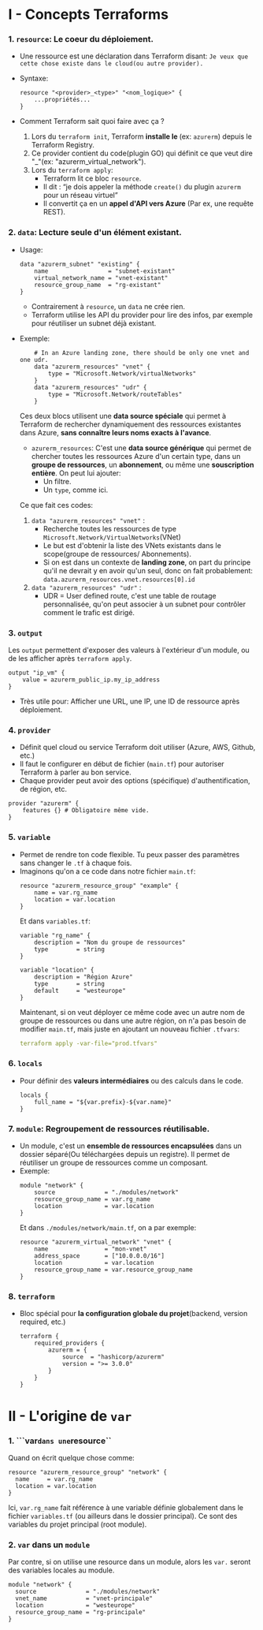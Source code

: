 # I - Concepts Terraforms
### 1. ``resource``: Le coeur du déploiement.
* Une ressource est une déclaration dans Terraform disant: ``Je veux que cette chose existe dans le cloud(ou autre provider).``

* Syntaxe:
	````dash
	resource "<provider>_<type>" "<nom_logique>" {
  		...propriétés...
	}
	````

* Comment Terraform sait quoi faire avec ça ?
	1. Lors du ``terraform init``, Terraform __installe le <provider>__(ex: ``azurerm``) depuis le Terraform Registry.
	2. Ce provider contient du code(plugin GO) qui définit ce que veut dire "<provider>_<type>"(ex: "azurerm_virtual_network").
	3. Lors du ``terraform apply``:
		* Terraform lit ce bloc ``resource``.
		* Il dit : “je dois appeler la méthode ``create()`` du plugin ``azurerm`` pour un réseau virtuel”
		* Il convertit ça en un __appel d'API vers Azure__ (Par ex, une requête REST).

	

### 2. ``data``: Lecture seule d'un élément existant.
* Usage:
	````
	data "azurerm_subnet" "existing" {
		name                 = "subnet-existant"
		virtual_network_name = "vnet-existant"
		resource_group_name  = "rg-existant"
	}
	````
	* Contrairement à ``resource``, un ``data`` ne crée rien.
	* Terraform utilise les API du provider pour lire des infos, par exemple pour réutiliser un subnet déjà existant.


* Exemple: 
	````
		# In an Azure landing zone, there should be only one vnet and one udr.
		data "azurerm_resources" "vnet" {
			type = "Microsoft.Network/virtualNetworks"
		}
		data "azurerm_resources" "udr" {
			type = "Microsoft.Network/routeTables"
		}
	````
	Ces deux blocs utilisent une __data source spéciale__ qui permet à Terraform de rechercher dynamiquement des ressources existantes dans Azure, __sans connaître leurs noms exacts à l'avance__.
	* ``azurerm_resources``: C'est une __data source générique__ qui permet de chercher toutes les ressources Azure d'un certain type, dans un __groupe de ressources__, un __abonnement__, ou même une __souscription entière__. On peut lui ajouter:
		* Un filtre.
		* Un ``type``, comme ici.

	Ce que fait ces codes:
	1. ``data "azurerm_resources" "vnet"`` :
		* Recherche toutes les ressources de type ``Microsoft.Network/VirtualNetworks``(VNet)
		* Le but est d'obtenir la liste des VNets existants dans le scope(groupe de ressources/ Abonnements).
		* Si on est dans un contexte de __landing zone__, on part du principe qu'il ne devrait y en avoir qu'un seul, donc on fait probablement: ``data.azurerm_resources.vnet.resources[0].id``
	2. ``data "azurerm_resources" "udr"`` :
		* UDR = User defined route, c'est une table de routage personnalisée, qu'on peut associer à un subnet pour contrôler comment le trafic est dirigé.
		
### 3. ``output``
Les ``output`` permettent d'exposer des valeurs à l'extérieur d'un module, ou de les afficher après ``terraform apply``.
````hcl
output "ip_vm" {
	value = azurerm_public_ip.my_ip_address
}
````
* Très utile pour: Afficher une URL, une IP, une ID de ressource après déploiement.


### 4. ``provider``
* Définit quel cloud ou service Terraform doit utiliser (Azure, AWS, Github, etc.)
* Il faut le configurer en début de fichier (``main.tf``) pour autoriser Terraform à parler au bon service.
* Chaque provider peut avoir des options (spécifique) d'authentification, de région, etc.
````hcl
provider "azurerm" {
	features {} # Obligatoire même vide.
}
````

### 5. ``variable``
* Permet de rendre ton code flexible. Tu peux passer des paramètres sans changer le ``.tf`` à chaque fois.
* Imaginons qu'on a ce code dans notre fichier ``main.tf``:
	````hcl
	resource "azurerm_resource_group" "example" {
		name = var.rg_name
		location = var.location
	}
	````
	Et dans ``variables.tf``:
	````hcl
	variable "rg_name" {
		description = "Nom du groupe de ressources"
		type        = string
	}

	variable "location" {
		description = "Région Azure"
		type        = string
		default     = "westeurope"
	}
	````
	Maintenant, si on veut déployer ce même code avec un autre nom de groupe de ressources ou dans une autre région, on n'a pas besoin de modifier ``main.tf``, mais juste en ajoutant un nouveau fichier ``.tfvars``:
	````yml
	terraform apply -var-file="prod.tfvars"
	````

### 6. ``locals``
* Pour définir des __valeurs intermédiaires__ ou des calculs dans le code.
	````hcl
	locals {
		full_name = "${var.prefix}-${var.name}"
	}
	````

### 7. ``module``: Regroupement de ressources réutilisable.
* Un module, c'est un __ensemble de ressources encapsulées__ dans un dossier séparé(Ou téléchargées depuis un registre). Il permet de réutiliser un groupe de ressources comme un composant.
* Exemple:
	````hcl
	module "network" {
		source              = "./modules/network"
		resource_group_name = var.rg_name
		location            = var.location
	}
	````
	Et dans ``./modules/network/main.tf``, on a par exemple:
	````hcl
	resource "azurerm_virtual_network" "vnet" {
		name                = "mon-vnet"
		address_space       = ["10.0.0.0/16"]
		location            = var.location
		resource_group_name = var.resource_group_name
	}
	````


### 8. ``terraform``
* Bloc spécial pour __la configuration globale du projet__(backend, version required, etc.)
	````hcl
	terraform {
		required_providers {
			azurerm = {
				source  = "hashicorp/azurerm"
				version = ">= 3.0.0"
			}
		}
	}
	````


# II - L'origine de ``var``

### 1. ```var`` dans une ``resource``
Quand on écrit quelque chose comme: 
````hcl
resource "azurerm_resource_group" "network" {
  name     = var.rg_name
  location = var.location
}
````
Ici, ``var.rg_name`` fait référence à une variable définie globalement dans le fichier ``variables.tf`` (ou ailleurs dans le dossier principal).
Ce sont des variables du projet principal (root module).

### 2. ``var`` dans un ``module``
Par contre, si on utilise une resource dans un module, alors les ``var.`` seront des variables locales au module.
````hcl
module "network" {
  source              = "./modules/network"
  vnet_name           = "vnet-principale"
  location            = "westeurope"
  resource_group_name = "rg-principale"
}
````
